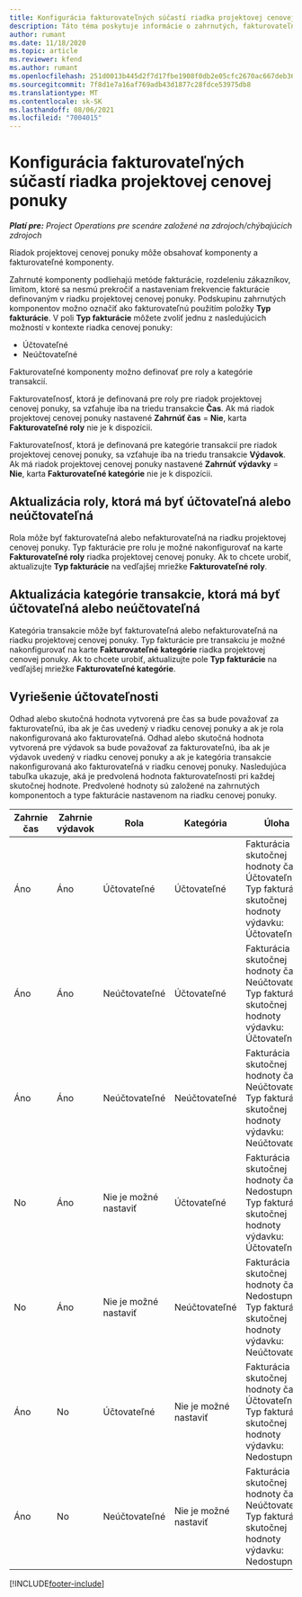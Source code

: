 ```yaml
---
title: Konfigurácia fakturovateľných súčastí riadka projektovej cenovej ponuky
description: Táto téma poskytuje informácie o zahrnutých, fakturovateľných a nefakturovateľných komponentoch v riadkoch projektovej cenovej ponuky.
author: rumant
ms.date: 11/18/2020
ms.topic: article
ms.reviewer: kfend
ms.author: rumant
ms.openlocfilehash: 251d0013b445d2f7d17fbe1908f0db2e05cfc2670ac667deb363c98f608a2aef
ms.sourcegitcommit: 7f8d1e7a16af769adb43d1877c28fdce53975db8
ms.translationtype: MT
ms.contentlocale: sk-SK
ms.lasthandoff: 08/06/2021
ms.locfileid: "7004015"
---
```

# <a name="configure-the-chargeable-components-of-a-project-based-quote-line"></a>Konfigurácia fakturovateľných súčastí riadka projektovej cenovej ponuky

_**Platí pre:** Project Operations pre scenáre založené na zdrojoch/chýbajúcich zdrojoch_

Riadok projektovej cenovej ponuky môže obsahovať komponenty a fakturovateľné komponenty.

Zahrnuté komponenty podliehajú metóde fakturácie, rozdeleniu zákazníkov, limitom, ktoré sa nesmú prekročiť a nastaveniam frekvencie fakturácie definovaným v riadku projektovej cenovej ponuky.
Podskupinu zahrnutých komponentov možno označiť ako fakturovateľnú použitím položky **Typ fakturácie**. V poli **Typ fakturácie** môžete zvoliť jednu z nasledujúcich možností v kontexte riadka cenovej ponuky:

   - Účtovateľné
   - Neúčtovateľné

Fakturovateľné komponenty možno definovať pre roly a kategórie transakcií.

Fakturovateľnosť, ktorá je definovaná pre roly pre riadok projektovej cenovej ponuky, sa vzťahuje iba na triedu transakcie **Čas**. Ak má riadok projektovej cenovej ponuky nastavené **Zahrnúť čas** = **Nie**, karta **Fakturovateľné roly** nie je k dispozícii.

Fakturovateľnosť, ktorá je definovaná pre kategórie transakcií pre riadok projektovej cenovej ponuky, sa vzťahuje iba na triedu transakcie **Výdavok**. Ak má riadok projektovej cenovej ponuky nastavené **Zahrnúť výdavky** = **Nie**, karta **Fakturovateľné kategórie** nie je k dispozícii.

## <a name="update-a-role-to-be-chargeable-or-non-chargeable"></a>Aktualizácia roly, ktorá má byť účtovateľná alebo neúčtovateľná
Rola môže byť fakturovateľná alebo nefakturovateľná na riadku projektovej cenovej ponuky. Typ fakturácie pre rolu je možné nakonfigurovať na karte **Fakturovateľné roly** riadka projektovej cenovej ponuky. Ak to chcete urobiť, aktualizujte **Typ fakturácie** na vedľajšej mriežke **Fakturovateľné roly**. 

## <a name="update-a-transaction-category-to-be-chargeable-or-non-chargeable"></a>Aktualizácia kategórie transakcie, ktorá má byť účtovateľná alebo neúčtovateľná
Kategória transakcie môže byť fakturovateľná alebo nefakturovateľná na riadku projektovej cenovej ponuky. Typ fakturácie pre transakciu je možné nakonfigurovať na karte **Fakturovateľné kategórie** riadka projektovej cenovej ponuky. Ak to chcete urobiť, aktualizujte pole **Typ fakturácie** na vedľajšej mriežke **Fakturovateľné kategórie**. 

## <a name="resolve-chargeability"></a>Vyriešenie účtovateľnosti

Odhad alebo skutočná hodnota vytvorená pre čas sa bude považovať za fakturovateľnú, iba ak je čas uvedený v riadku cenovej ponuky a ak je rola nakonfigurovaná ako fakturovateľná.
Odhad alebo skutočná hodnota vytvorená pre výdavok sa bude považovať za fakturovateľnú, iba ak je výdavok uvedený v riadku cenovej ponuky a ak je kategória transakcie nakonfigurovaná ako fakturovateľná v riadku cenovej ponuky. Nasledujúca tabuľka ukazuje, aká je predvolená hodnota fakturovateľnosti pri každej skutočnej hodnote. Predvolené hodnoty sú založené na zahrnutých komponentoch a type fakturácie nastavenom na riadku cenovej ponuky.

| Zahrnie čas | Zahrnie výdavok | Rola | Kategória | Úloha |
| --- | --- | --- | --- | --- |
| Áno | Áno | Účtovateľné | Účtovateľné | Fakturácia skutočnej hodnoty času: Účtovateľné </br>Typ fakturácie skutočnej hodnoty výdavku: Účtovateľné |
| Áno | Áno | Neúčtovateľné | Účtovateľné | Fakturácia skutočnej hodnoty času: Neúčtovateľné </br>Typ fakturácie skutočnej hodnoty výdavku: Účtovateľné |
| Áno | Áno | Neúčtovateľné | Neúčtovateľné | Fakturácia skutočnej hodnoty času: Neúčtovateľné </br>Typ fakturácie skutočnej hodnoty výdavku: Neúčtovateľné |
| No | Áno | Nie je možné nastaviť | Účtovateľné | Fakturácia skutočnej hodnoty času: Nedostupné </br>Typ fakturácie skutočnej hodnoty výdavku: Účtovateľné |
| No | Áno | Nie je možné nastaviť | Neúčtovateľné | Fakturácia skutočnej hodnoty času: Nedostupné </br>Typ fakturácie skutočnej hodnoty výdavku: Neúčtovateľné |
| Áno | No | Účtovateľné | Nie je možné nastaviť | Fakturácia skutočnej hodnoty času: Účtovateľné </br>Typ fakturácie skutočnej hodnoty výdavku: Nedostupné |
| Áno | No | Neúčtovateľné | Nie je možné nastaviť | Fakturácia skutočnej hodnoty času: Neúčtovateľné </br> Typ fakturácie skutočnej hodnoty výdavku: Nedostupné |


[!INCLUDE[footer-include](../includes/footer-banner.md)]
